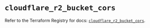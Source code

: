 # `cloudflare_r2_bucket_cors`

Refer to the Terraform Registry for docs: [`cloudflare_r2_bucket_cors`](https://registry.terraform.io/providers/cloudflare/cloudflare/5.4.0/docs/resources/r2_bucket_cors).
